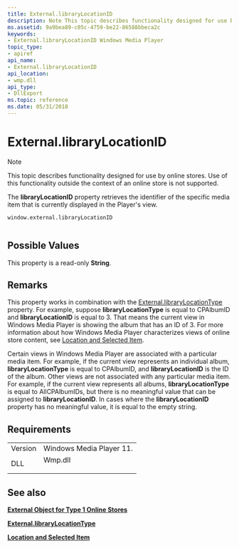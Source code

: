 ```yaml
---
title: External.libraryLocationID
description: Note This topic describes functionality designed for use by online stores. | External.libraryLocationID
ms.assetid: 9a9bea89-c05c-4759-be22-86588bbeca2c
keywords:
- External.libraryLocationID Windows Media Player
topic_type:
- apiref
api_name:
- External.libraryLocationID
api_location:
- wmp.dll
api_type:
- DllExport
ms.topic: reference
ms.date: 05/31/2018
---
```


# External.libraryLocationID

> [!Note]  
> This topic describes functionality designed for use by online stores. Use of this functionality outside the context of an online store is not supported.

 

The **libraryLocationID** property retrieves the identifier of the specific media item that is currently displayed in the Player's view.

``` syntax
window.external.libraryLocationID
      
```

## Possible Values

This property is a read-only **String**.

## Remarks

This property works in combination with the [External.libraryLocationType](external-librarylocationtype.md) property. For example, suppose **libraryLocationType** is equal to CPAlbumID and **libraryLocationID** is equal to 3. That means the current view in Windows Media Player is showing the album that has an ID of 3. For more information about how Windows Media Player characterizes views of online store content, see [Location and Selected Item](location-and-selected-item.md).

Certain views in Windows Media Player are associated with a particular media item. For example, if the current view represents an individual album, **libraryLocationType** is equal to CPAlbumID, and **libraryLocationID** is the ID of the album. Other views are not associated with any particular media item. For example, if the current view represents all albums, **libraryLocationType** is equal to AllCPAlbumIDs, but there is no meaningful value that can be assigned to **libraryLocationID**. In cases where the **libraryLocationID** property has no meaningful value, it is equal to the empty string.

## Requirements



|                    |                                                                                    |
|--------------------|------------------------------------------------------------------------------------|
| Version<br/> | Windows Media Player 11.<br/>                                                |
| DLL<br/>     | <dl> <dt>Wmp.dll</dt> </dl> |



## See also

<dl> <dt>

[**External Object for Type 1 Online Stores**](external-object-for-type-1-online-stores.md)
</dt> <dt>

[**External.libraryLocationType**](external-librarylocationtype.md)
</dt> <dt>

[**Location and Selected Item**](location-and-selected-item.md)
</dt> </dl>

 

 





